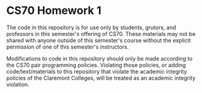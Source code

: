 # CS70 Homework 1

The code in this repository is for use only by students, grutors, and professors in this semester's offering of CS70. These materials may not be shared with anyone outside of this semester's course without the explicit permission of one of this semester's instructors.

Modifications to code in this repository should only be made according to the CS70 pair programming policies. Violating those policies, or adding code/text/materials to this repository that violate the academic integrity policies of the Claremont Colleges, will be treated as an academic integrity violation. 
